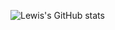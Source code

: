 ![Lewis's GitHub stats](https://github-readme-stats.vercel.app/api?username=lewisforyou&show_icons=true&theme=radical)
